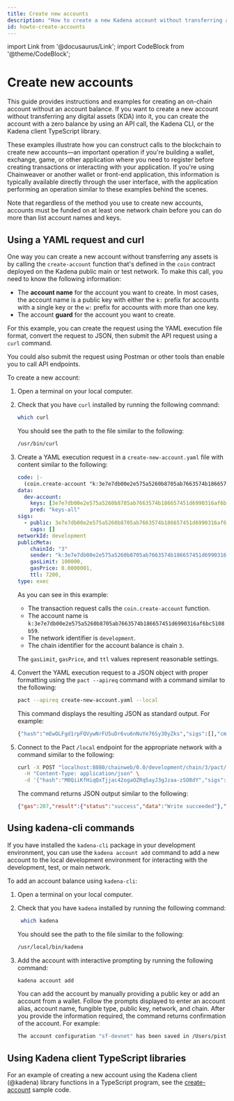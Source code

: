 ```yaml
---
title: Create new accounts
description: "How to create a new Kadena account without transferring any digital assets into it using the coin contract function s, Kadena CLI, and Kadena client library functions."
id: howto-create-accounts
---
```


import Link from '@docusaurus/Link';
import CodeBlock from '@theme/CodeBlock';

# Create new accounts

This guide provides instructions and examples for creating an on-chain account without an account balance.
If you want to create a new account without transferring any digital assets (KDA) into it, you can create the account with a zero balance by using an API call, the Kadena CLI, or the Kadena client TypeScript library.

These examples illustrate how you can construct calls to the blockchain to create new accounts—an important operation if you're building a wallet, exchange, game, or other application where you need to register before creating transactions or interacting with your application.
If you're using Chainweaver or another wallet or front-end application, this information is typically available directly through the user interface, with the application performing an operation similar to these examples behind the scenes.

Note that regardless of the method you use to create new accounts, accounts must be funded on at least one network chain before you can do more than list account names and keys.

## Using a YAML request and curl

One way you can create a new account without transferring any assets is by calling the `create-account` function that's defined in the `coin` contract deployed on the Kadena public main or test network.
To make this call, you need to know the following information:

-  The **account name** for the account you want to create.
   In most cases, the account name is a public key with either the `k:` prefix for accounts with a single key or the `w:` prefix for accounts with more than one key.
-  The account **guard** for the account you want to create.

For this example, you can create the request using the YAML execution file format, convert the request to JSON, then submit the API request using a `curl` command.

You could also submit the request using Postman or other tools than enable you to call API endpoints.

To create a new account:

1. Open a terminal on your local computer.

2. Check that you have `curl` installed by running the following command:
   
   ```bash
   which curl
   ```

   You should see the path to the file similar to the following:
   
   ```bash
   /usr/bin/curl
   ```
   
3. Create a YAML execution request in a `create-new-account.yaml` file with content similar to the following:
   
   ```yaml
   code: |-
     (coin.create-account "k:3e7e7db00e2e575a5260b8705ab7663574b186657451d6990316af6bc5108b59" (read-keyset "dev-account"))
   data:
     dev-account:
       keys: [3e7e7db00e2e575a5260b8705ab7663574b186657451d6990316af6bc5108b59]
       pred: "keys-all"
   sigs:
     - public: 3e7e7db00e2e575a5260b8705ab7663574b186657451d6990316af6bc5108b59
       caps: []
   networkId: development
   publicMeta:
       chainId: "3"
       sender: "k:3e7e7db00e2e575a5260b8705ab7663574b186657451d6990316af6bc5108b59"
       gasLimit: 100000,
       gasPrice: 0.0000001,
       ttl: 7200,
   type: exec
   ```

   As you can see in this example:
   
   - The transaction request calls the `coin.create-account` function.
   - The account name is `k:3e7e7db00e2e575a5260b8705ab7663574b186657451d6990316af6bc5108b59`.
   - The network identifier is `development`.
   - The chain identifier for the account balance is chain `3`.
   
   The `gasLimit`, `gasPrice`, and `ttl` values represent reasonable settings.

4. Convert the YAML execution request to a JSON object with proper formatting using the `pact --apireq` command with a command similar to the following:
   
   ```bash
   pact --apireq create-new-account.yaml --local
   ```
   
   This command displays the resulting JSON as standard output.
   For example:
   
   ```bash
   {"hash":"mEwOLFgd1rpFQVywNrFU5uDr6vu6nNuYe76Sy30yZks","sigs":[],"cmd":"{\"networkId\":\"development\",\"payload\":{\"exec\":{\"data\":{\"dev-account\":{\"pred\":\"keys-all\",\"keys\":[\"3e7e7db00e2e575a5260b8705ab7663574b186657451d6990316af6bc5108b59\"]}},\"code\":\"(coin.create-account \\\"k:3e7e7db00e2e575a5260b8705ab7663574b186657451d6990316af6bc5108b59\\\" (read-keyset \\\"dev-account\\\"))\"}},\"signers\":[],\"meta\":{\"creationTime\":1731622872,\"ttl\":7200,\"gasLimit\":100000,\"chainId\":\"3\",\"gasPrice\":1.0e-7,\"sender\":\"k:3e7e7db00e2e575a5260b8705ab7663574b186657451d6990316af6bc5108b59\"},\"nonce\":\"2024-11-14 22:21:12.353978 UTC\"}"}
   ```

5. Connect to the Pact `/local` endpoint for the appropriate network with a command similar to the following:

   ```bash
   curl -X POST "localhost:8080/chainweb/0.0/development/chain/3/pact/api/v1/local" \
     -H "Content-Type: application/json" \
     -d '{"hash":"M0QiiKfHiqQxTjjac42ogaOZRq5ayJ3gJzaa-zSO8dY","sigs":[],"cmd":"{\"networkId\":\"development\",\"payload\":{\"exec\":{\"data\":{\"ks\":{\"pred\":\"keys-all\",\"keys\":[\"3e7e7db00e2e575a5260b8705ab7663574b186657451d6990316af6bc5108b59\"]}},\"code\":\"(coin.create-account \\\"k:3e7e7db00e2e575a5260b8705ab7663574b186657451d6990316af6bc5108b59\\\" (read-keyset \\\"dev-account\\\"))\"}},\"signers\":[],\"meta\":{\"creationTime\":1731622251,\"ttl\":7200,\"gasLimit\":100000,\"chainId\":\"3\",\"gasPrice\":1.0e-7,\"sender\":\"k:3e7e7db00e2e575a5260b8705ab7663574b186657451d6990316af6bc5108b59\"},\"nonce\":\"2024-11-14 22:10:51.406013 UTC\"}"}'
   ```
   
   The command returns JSON output similar to the following:

    ```json
    {"gas":207,"result":{"status":"success","data":"Write succeeded"},"reqKey":"mEwOLFgd1rpFQVywNrFU5uDr6vu6nNuYe76Sy30yZks","logs":"wsATyGqckuIvlm89hhd2j4t6RMkCrcwJe_oeCYr7Th8","metaData":{"publicMeta":{"creationTime":1731622872,"ttl":7200,"gasLimit":100000,"chainId":"3","gasPrice":1.0e-7,"sender":"k:3e7e7db00e2e575a5260b8705ab7663574b186657451d6990316af6bc5108b59"},"blockTime":1731623003519300,"prevBlockHash":"RwovCQazuph9FHvpUKRO8eUNfWHuabpgXBrDFWB0m3g","blockHeight":240},"continuation":null,"txId":null}
    ```

## Using kadena-cli commands

If you have installed the `kadena-cli` package in your development environment, you can use the `kadena account add` command to add a new account to the local development environment for interacting with the development, test, or main network.

To add an account balance using `kadena-cli`:

1. Open a terminal on your local computer.

2. Check that you have `kadena` installed by running the following command:
   
   ```bash
    which kadena
   ```

   You should see the path to the file similar to the following:
   
   ```bash
   /usr/local/bin/kadena
   ```

3. Add the account with interactive prompting by running the following command:
   
   ```bash
   kadena account add
   ```
   
   You can add the account by manually providing a public key or add an account from a wallet.
   Follow the prompts displayed to enter an account alias, account name, fungible type, public key, network, and chain.
   After you provide the information required, the command returns confirmation of the account.
   For example:

   ```bash
   The account configuration "sf-devnet" has been saved in /Users/pistolas/.kadena/accounts/sf-devnet.yaml
   ```

## Using Kadena client TypeScript libraries

For an example of creating a new account using the Kadena client (@kadena) library functions in a TypeScript program, see
the [create-account](https://github.com/kadena-community/voting-dapp/blob/main/snippets/create-account.ts) sample code.
